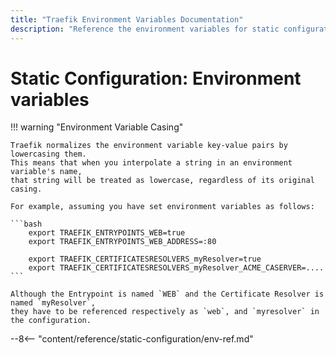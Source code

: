 ```yaml
---
title: "Traefik Environment Variables Documentation"
description: "Reference the environment variables for static configuration in Traefik Proxy. Read the technical documentation."
---
```


# Static Configuration: Environment variables

!!! warning "Environment Variable Casing"

    Traefik normalizes the environment variable key-value pairs by lowercasing them.
    This means that when you interpolate a string in an environment variable's name,
    that string will be treated as lowercase, regardless of its original casing.

    For example, assuming you have set environment variables as follows:

    ```bash
        export TRAEFIK_ENTRYPOINTS_WEB=true
        export TRAEFIK_ENTRYPOINTS_WEB_ADDRESS=:80

        export TRAEFIK_CERTIFICATESRESOLVERS_myResolver=true
        export TRAEFIK_CERTIFICATESRESOLVERS_myResolver_ACME_CASERVER=....
    ```
    
    Although the Entrypoint is named `WEB` and the Certificate Resolver is named `myResolver`, 
    they have to be referenced respectively as `web`, and `myresolver` in the configuration.

--8<-- "content/reference/static-configuration/env-ref.md"
